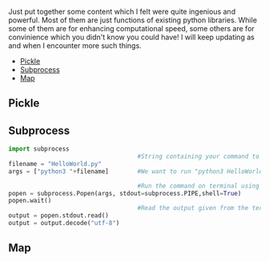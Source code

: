 Just put together some content which I felt were quite ingenious and powerful. Most of them are just functions of existing python libraries. While some of them are for enhancing computational speed, some others are for convinience which you didn't know you could have! 
I will keep updating as and when I encounter more such things.

- [Pickle](#pickle)
- [Subprocess](#subprocess)
- [Map](#map)

## Pickle

## Subprocess

```Python
import subprocess
                                    #String containing your command to run on terminal
filename = "HelloWorld.py"
args = ["python3 "+filename]        #We want to run "python3 HelloWorld.py"

                                    #Run the command on terminal using subprocess
popen = subprocess.Popen(args, stdout=subprocess.PIPE,shell=True)
popen.wait()
                                    #Read the output given from the terminal
output = popen.stdout.read()
output = output.decode("utf-8")
```

## Map
